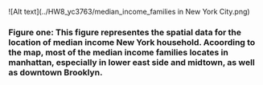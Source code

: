 ![Alt text](../HW8_yc3763/median_income_families in New York City.png)
### Figure one: This figure representes the spatial data for the location of median income New York household. Acoording to the map, most of the median income families locates in manhattan, especially in lower east side and midtown, as well as downtown Brooklyn. 